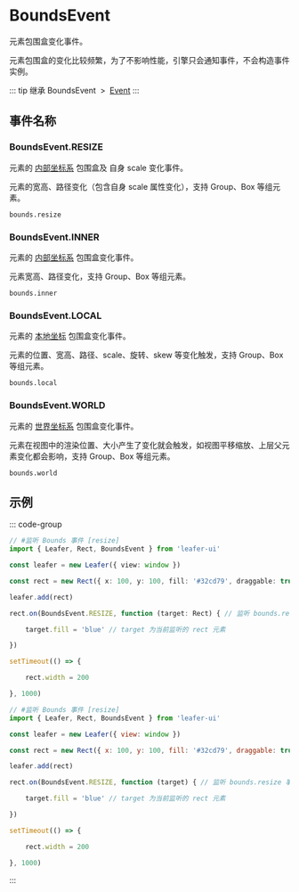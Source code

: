 # BoundsEvent

元素包围盒变化事件。

元素包围盒的变化比较频繁，为了不影响性能，引擎只会通知事件，不会构造事件实例。

::: tip 继承
BoundsEvent &nbsp;>&nbsp; [Event](../basic/Event.md)
:::

## 事件名称

### BoundsEvent.RESIZE

元素的 [内部坐标系](/guide/advanced/coordinate.md#inner-内部坐标系) 包围盒及 自身 scale 变化事件。

元素的宽高、路径变化（包含自身 scale 属性变化），支持 Group、Box 等组元素。

`bounds.resize`

### BoundsEvent.INNER

元素的 [内部坐标系](/guide/advanced/coordinate.md#inner-内部坐标系) 包围盒变化事件。

元素宽高、路径变化，支持 Group、Box 等组元素。

`bounds.inner`

### BoundsEvent.LOCAL

元素的 [本地坐标](/guide/advanced/coordinate.md#local-本地坐标系) 包围盒变化事件。

元素的位置、宽高、路径、scale、旋转、skew 等变化触发，支持 Group、Box 等组元素。

`bounds.local`

### BoundsEvent.WORLD

元素的 [世界坐标系](/guide/advanced/coordinate.md#world-世界坐标系) 包围盒变化事件。

元素在视图中的渲染位置、大小产生了变化就会触发，如视图平移缩放、上层父元素变化都会影响，支持 Group、Box 等组元素。

`bounds.world`

## 示例

::: code-group
```ts
// #监听 Bounds 事件 [resize]
import { Leafer, Rect, BoundsEvent } from 'leafer-ui'

const leafer = new Leafer({ view: window })

const rect = new Rect({ x: 100, y: 100, fill: '#32cd79', draggable: true })

leafer.add(rect)

rect.on(BoundsEvent.RESIZE, function (target: Rect) { // 监听 bounds.resize 事件 // [!code hl:5]

    target.fill = 'blue' // target 为当前监听的 rect 元素

})

setTimeout(() => {

    rect.width = 200

}, 1000)
```
```js
// #监听 Bounds 事件 [resize]
import { Leafer, Rect, BoundsEvent } from 'leafer-ui'

const leafer = new Leafer({ view: window })

const rect = new Rect({ x: 100, y: 100, fill: '#32cd79', draggable: true })

leafer.add(rect)

rect.on(BoundsEvent.RESIZE, function (target) { // 监听 bounds.resize 事件 // [!code hl:5]

    target.fill = 'blue' // target 为当前监听的 rect 元素

})

setTimeout(() => {

    rect.width = 200

}, 1000)
```
:::
